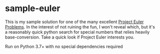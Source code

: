 # sample-euler

This is my sample solution for one of the many excellent [Project Euler Problems](https://projecteuler.net/). In the interest of not ruining the fun, I won't reveal which, but it's a reasonably quick python search for special numbers that relies heavily base-conversion. Take a quick look if Project Euler interests you.

Run on Python 3.7+ with no special dependencies required